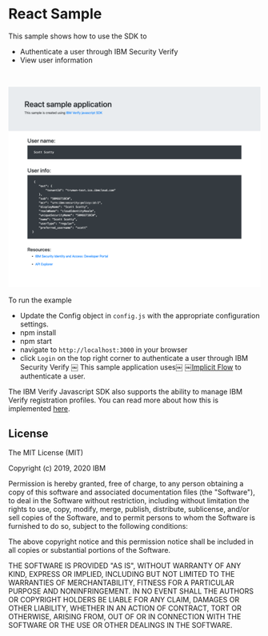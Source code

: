 # React Sample

This sample shows how to use the SDK to
* Authenticate a user through IBM Security Verify
* View user information

<br>

![screenshot](screenshot.png)

To run the example

- Update the Config object in `config.js` with the appropriate configuration settings.
- npm install
- npm start
- navigate to `http://localhost:3000` in your browser
- click `Login` on the top right corner to authenticate a user through IBM Security Verify
￼
This sample application uses￼ ￼[Implicit Flow](http://developer.ice.ibmcloud.com/verify/javascript/oauth/implicit-flow) to authenticate a user.

The IBM Verify Javascript SDK also supports the ability to manage IBM Verify registration profiles. You can read more about how this is implemented [here](http://developer.ice.ibmcloud.com/verify/javascript/ibm-verify-sdk-object-model/authenticator-context).


## License

The MIT License (MIT)

Copyright (c) 2019, 2020 IBM

Permission is hereby granted, free of charge, to any person obtaining a copy of this software and associated documentation files (the "Software"), to deal in the Software without restriction, including without limitation the rights to use, copy, modify, merge, publish, distribute, sublicense, and/or sell copies of the Software, and to permit persons to whom the Software is furnished to do so, subject to the following conditions:

The above copyright notice and this permission notice shall be included in all copies or substantial portions of the Software.

THE SOFTWARE IS PROVIDED "AS IS", WITHOUT WARRANTY OF ANY KIND, EXPRESS OR IMPLIED, INCLUDING BUT NOT LIMITED TO THE WARRANTIES OF MERCHANTABILITY, FITNESS FOR A PARTICULAR PURPOSE AND NONINFRINGEMENT. IN NO EVENT SHALL THE AUTHORS OR COPYRIGHT HOLDERS BE LIABLE FOR ANY CLAIM, DAMAGES OR OTHER LIABILITY, WHETHER IN AN ACTION OF CONTRACT, TORT OR OTHERWISE, ARISING FROM, OUT OF OR IN CONNECTION WITH THE SOFTWARE OR THE USE OR OTHER DEALINGS IN THE SOFTWARE.